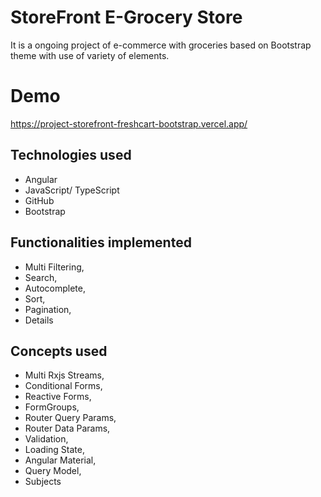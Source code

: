 # StoreFront E-Grocery Store


It is a ongoing project of e-commerce with groceries based on Bootstrap theme with use of variety of elements.

# Demo

https://project-storefront-freshcart-bootstrap.vercel.app/

## Technologies used

* Angular
* JavaScript/ TypeScript
* GitHub
* Bootstrap

## Functionalities implemented

* Multi Filtering,
* Search,
* Autocomplete,
* Sort,
* Pagination,
* Details

## Concepts used

* Multi Rxjs Streams,
* Conditional Forms,
* Reactive Forms, 
* FormGroups,
* Router Query Params,
* Router Data Params,
* Validation,
* Loading State,
* Angular Material,
* Query Model,
* Subjects
